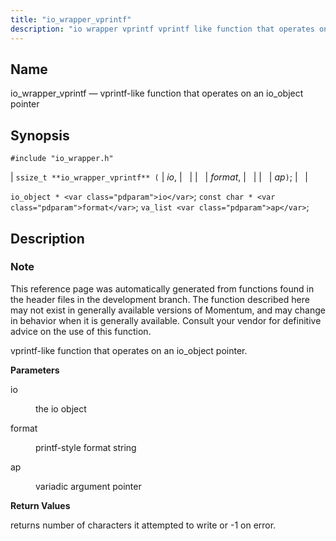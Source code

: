 ```yaml
---
title: "io_wrapper_vprintf"
description: "io wrapper vprintf vprintf like function that operates on an io object pointer ssize t io wrapper vprintf io format ap io object io const char format va list ap This reference page was automatically generated from functions found in the header files in the development branch The function described..."
---
```


<a name="apis.io_wrapper_vprintf"></a> 
## Name

io_wrapper_vprintf — vprintf-like function that operates on an io_object pointer

## Synopsis

`#include "io_wrapper.h"`

| `ssize_t **io_wrapper_vprintf** (` | <var class="pdparam">io</var>, |   |
|   | <var class="pdparam">format</var>, |   |
|   | <var class="pdparam">ap</var>`)`; |   |

`io_object * <var class="pdparam">io</var>`;
`const char * <var class="pdparam">format</var>`;
`va_list <var class="pdparam">ap</var>`;<a name="idp54085664"></a> 
## Description

### Note

This reference page was automatically generated from functions found in the header files in the development branch. The function described here may not exist in generally available versions of Momentum, and may change in behavior when it is generally available. Consult your vendor for definitive advice on the use of this function.

vprintf-like function that operates on an io_object pointer.

**<a name="idp54088560"></a> Parameters**

<dl class="variablelist">

<dt>io</dt>

<dd>

the io object

</dd>

<dt>format</dt>

<dd>

printf-style format string

</dd>

<dt>ap</dt>

<dd>

variadic argument pointer

</dd>

</dl>

**<a name="idp54094928"></a> Return Values**

returns number of characters it attempted to write or -1 on error.